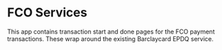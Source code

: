 # FCO Services

This app contains transaction start and done pages for the FCO payment transactions. These wrap around the existing Barclaycard EPDQ service.
